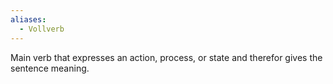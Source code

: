 ```yaml
---
aliases:
  - Vollverb
---
```

Main verb that expresses an action, process, or state and therefor gives the sentence meaning.